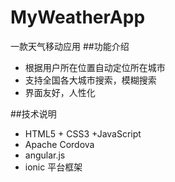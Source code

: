 # MyWeatherApp
一款天气移动应用
##功能介绍
* 根据用户所在位置自动定位所在城市
![]()
* 支持全国各大城市搜索，模糊搜索
![]()
* 界面友好，人性化

##技术说明
* HTML5 + CSS3 +JavaScript
* Apache Cordova
* angular.js
* ionic 平台框架
